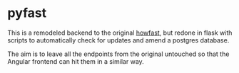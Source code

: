 # pyfast

This is a remodeled backend to the original [howfast](https://github.com/lpmi-13/howfast), but redone in flask with scripts
to automatically check for updates and amend a postgres database.

The aim is to leave all the endpoints from the original untouched so that the Angular frontend can hit them in a similar way.
